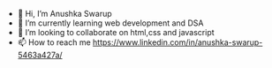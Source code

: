 - 👋 Hi, I’m Anushka Swarup
- 🌱 I’m currently learning web development and DSA
- 💞️ I’m looking to collaborate on html,css and javascript
- 📫 How to reach me https://www.linkedin.com/in/anushka-swarup-5463a427a/

<!---
ssswarup20/ssswarup20 is a ✨ special ✨ repository because its `README.md` (this file) appears on your GitHub profile.
You can click the Preview link to take a look at your changes.
--->
